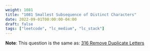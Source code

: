 ```yaml
---
weight: 1081
title: "1081 Smallest Subsequence of Distinct Characters"
date: 2022-09-01T00:00:00-04:00
draft: false
tags: ["leetcode", "lc_medium", "lc_stack"]
---
```


**Note**: This question is the same as: [316 Remove Duplicate Letters](/leetcode/316-remove-duplicate-letters/)
